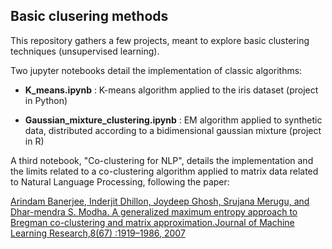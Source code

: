 ## Basic clusering methods

This repository gathers a few projects, meant to explore basic clustering techniques (unsupervised learning).

Two jupyter notebooks detail the implementation of classic algorithms:

* **K_means.ipynb** : K-means algorithm applied to the iris dataset (project in Python)

* **Gaussian_mixture_clustering.ipynb** : EM algorithm applied to synthetic data, distributed according to a bidimensional gaussian mixture (project in R)

A third notebook, "Co-clustering for NLP", details the implementation and the limits related to a co-clustering algorithm applied to matrix data related to Natural Language Processing, following the paper:

[Arindam Banerjee, Inderjit Dhillon, Joydeep Ghosh, Srujana Merugu, and Dhar-mendra  S.  Modha.   A  generalized  maximum  entropy  approach  to  Bregman  co-clustering  and  matrix  approximation.Journal  of  Machine  Learning  Research,8(67) :1919–1986, 2007](https://www.jmlr.org/papers/volume8/banerjee07a/banerjee07a.pdf)
